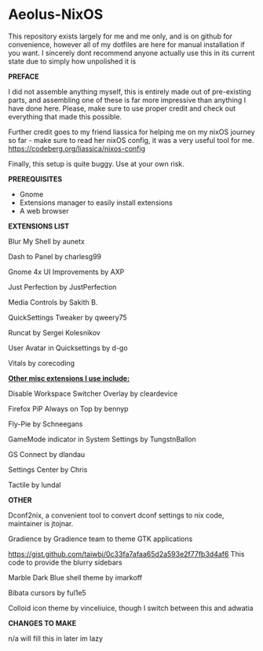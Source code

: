 # Aeolus-NixOS
This repository exists largely for me and me only, and is on github for convenience, however all of my dotfiles are here for manual installation if you want. I sincerely dont recommend anyone actually use this in its current state due to simply how unpolished it is

**PREFACE**

I did not assemble anything myself, this is entirely made out of pre-existing parts, and assembling one of these is far more impressive than anything I have done here. Please, make sure to use proper credit and check out everything that made this possible.

Further credit goes to my friend liassica for helping me on my nixOS journey so far - make sure to read her nixOS config, it was a very useful tool for me. https://codeberg.org/liassica/nixos-config

Finally, this setup is quite buggy. Use at your own risk. 

**PREREQUISITES** 

- Gnome
- Extensions manager to easily install extensions
- A web browser

**EXTENSIONS LIST**

Blur My Shell by aunetx

Dash to Panel by charlesg99

Gnome 4x UI Improvements by AXP

Just Perfection by JustPerfection

Media Controls by Sakith B.

QuickSettings Tweaker by qweery75

Runcat by Sergei Kolesnikov

User Avatar in Quicksettings by d-go

Vitals by corecoding

**<ins>Other misc extensions I use include:</ins>**

Disable Workspace Switcher Overlay by cleardevice 

Firefox PiP Always on Top by bennyp

Fly-Pie by Schneegans 

GameMode indicator in System Settings by TungstnBallon

GS Connect by dlandau

Settings Center by Chris

Tactile by lundal

**OTHER**

Dconf2nix, a convenient tool to convert dconf settings to nix code, maintainer is jtojnar.

Gradience by Gradience team to theme GTK applications

https://gist.github.com/taiwbi/0c33fa7afaa65d2a593e2f77fb3d4af6 This code to provide the blurry sidebars

Marble Dark Blue shell theme by imarkoff

Bibata cursors by ful1e5

Colloid icon theme by vinceliuice, though I switch between this and adwatia

**CHANGES TO MAKE**

n/a will fill this in later im lazy 
